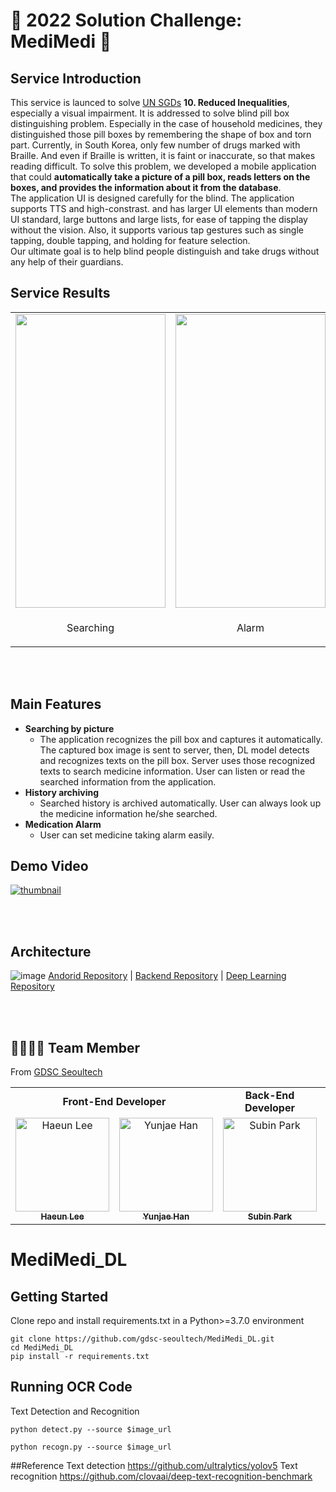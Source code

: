 # 💊 2022 Solution Challenge: MediMedi 💊

## Service Introduction
This service is launced to solve [UN SGDs](https://sdgs.un.org/) **10. Reduced Inequalities**, especially a visual impairment. It is addressed to solve blind pill box distinguishing problem. Especially in the case of household medicines, they distinguished those pill boxes by remembering the shape of box and torn part. Currently, in South Korea, only few number of drugs marked with Braille. And even if Braille is written, it is faint or inaccurate, so that makes reading difficult.
To solve this problem, we developed a mobile application that could **automatically take a picture of a pill box, reads letters on the boxes, and provides the information about it from the database**.  
The application UI is designed carefully for the blind. The application supports TTS and high-constrast. and has larger UI elements than modern UI standard, large buttons and large lists, for ease of tapping the display without the vision. Also, it supports various tap gestures such as single tapping, double tapping, and holding for feature selection.  
Our ultimate goal is to help blind people distinguish and take drugs without any help of their guardians.


## Service Results
<p align="center">

</p>

<table align="center">
   <tr>
      <td>
          <img src="https://user-images.githubusercontent.com/68603692/160542064-63bd8e01-6371-43d0-93c8-77e8d3e5812d.gif" width="240" height="470"> 
      </td>       
      <td>
        <img src="https://user-images.githubusercontent.com/68603692/160542302-cb5b074d-76a1-47b3-aaa9-6d8cf706e5c4.gif" width="240" height="470">
      </td>       
      <td>
         <img src="https://user-images.githubusercontent.com/68603692/160542409-e7f84080-877c-4354-9ccc-ef87a9b7a5fa.gif" width="240" height="470">
      </td>       
   </tr>
  <tr>
    <td align="center" vertical-align="middle";>
        <p>Searching</p>
    </td>
     <td align="center">
         <p>Alarm</p>
     </td>
     <td align="center">
         <p>History</p>
      </td>
  </tr>
</table>



<BR>
<BR>

## Main Features
- **Searching by picture**
    - The application recognizes the pill box and captures it automatically. The captured box image is sent to server, then, DL model detects and recognizes texts on the pill box. Server uses those recognized texts to search medicine information. User can listen or read the searched information from the application.
- **History archiving**
    - Searched history is archived automatically. User can always look up the medicine information he/she searched. 
- **Medication Alarm**
   - User can set medicine taking alarm easily. 

## Demo Video
[![thumbnail](https://user-images.githubusercontent.com/68603692/160271404-5b7e6ad4-419c-4a5d-b188-a9aec0fe1c30.png)](https://www.youtube.com/watch?v=fSRUty0So-Y)

<BR>
<BR>


## Architecture
![image](https://user-images.githubusercontent.com/68603692/160264275-af4b2159-2c4f-420f-9a70-71e7aaf4a2b9.png)
[Andorid Repository](https://github.com/gdsc-seoultech/MediMedi_Android) | [Backend Repository](https://github.com/gdsc-seoultech/MediMedi_Spring) | [Deep Learning Repository](https://github.com/gdsc-seoultech/MediMedi_DL)

<BR>
<BR>
    
## 👨‍👩‍👧‍👦 Team Member
From [GDSC Seoultech](https://gdsc-seoultech.github.io/)

<table align="center">
   <tr>
      <td colspan="2" align="center"><strong>Front-End Developer</strong></td>
      <td colspan="1" align="center"><strong>Back-End Developer</strong></td>
      <td colspan="1" align="center"><strong>Deep Learning Developer</strong></td>
   </tr>
  <tr>
    <td align="center">
    <a href="https://github.com/leeeha"><img src="https://avatars.githubusercontent.com/u/68090939?v=4" width="150px;" alt="Haeun Lee"/><br /><sub><b>Haeun Lee</b></sub></a><br />
    </td>
     <td align="center">
        <a href="https://github.com/yoon-H"><img src="https://avatars.githubusercontent.com/u/71068767?v=4" width="150px" alt="Yunjae Han"/><br /><sub><b>Yunjae Han</b></sub></a>
     </td>
     <td align="center">
        <a href="https://github.com/twinklesu"><img src="https://avatars.githubusercontent.com/u/68603692?v=4" width="150px" alt="Subin Park"/><br /><sub><b>Subin Park</b></sub></a>
     </td>
         <td align="center">
        <a href="https://github.com/goldtan"><img src="https://avatars.githubusercontent.com/u/83542989?v=4" width="150px" alt="Minchan Kim"/><br /><sub><b>Minchan Kim</b></sub></a>
     </td>
  </tr>
</table>


# MediMedi_DL

## Getting Started
Clone repo and install requirements.txt in a Python>=3.7.0 environment
```
git clone https://github.com/gdsc-seoultech/MediMedi_DL.git
cd MediMedi_DL
pip install -r requirements.txt
```
## Running OCR Code

Text Detection and Recognition
```
python detect.py --source $image_url
```
```
python recogn.py --source $image_url
```
##Reference
Text detection https://github.com/ultralytics/yolov5
Text recognition https://github.com/clovaai/deep-text-recognition-benchmark

